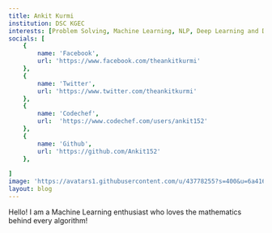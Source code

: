 ```yaml
---
title: Ankit Kurmi
institution: DSC KGEC
interests: [Problem Solving, Machine Learning, NLP, Deep Learning and Deployment]
socials: [
    {
        name: 'Facebook',
        url: 'https://www.facebook.com/theankitkurmi'
    },
    {
        name: 'Twitter',
        url: 'https://www.twitter.com/theankitkurmi'
    },
    {
        name: 'Codechef',
        url:  'https://www.codechef.com/users/ankit152'
    },
    {
        name: 'Github',
        url: 'https://github.com/Ankit152'
    },
    
]
image: 'https://avatars1.githubusercontent.com/u/43778255?s=400&u=6a4169af71fbfefe36905d31564ca907e8a3068f&v=4'
layout: blog
---
```

Hello! I am a Machine Learning enthusiast who loves the mathematics behind every algorithm!